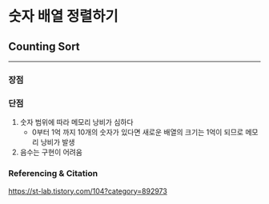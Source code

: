 # 숫자 배열 정렬하기

## Counting Sort

---

### 장점

### 단점

1. 숫자 범위에 따라 메모리 낭비가 심하다
   - 0부터 1억 까지 10개의 숫자가 있다면 새로운 배열의 크기는 1억이 되므로 메모리 낭비가 발생 
2. 음수는 구현이 어려움

### Referencing & Citation
https://st-lab.tistory.com/104?category=892973